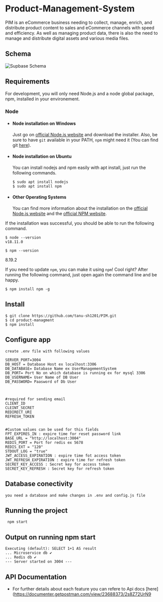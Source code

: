 # Product-Management-System

PIM is an eCommerce business needing to collect, manage, enrich, and distribute product content to sales and eCommerce channels with speed and efficiency. As well as managing product data, there is also the need to manage and distribute digital assets and various media files.

## Schema

![Supbase Schema](https://user-images.githubusercontent.com/114575157/210393190-b626c025-50a5-4476-83dc-b778d92b3cc3.png)


## Requirements

For development, you will only need Node.js and a node global package, npm, installed in your environement.

### Node

- #### Node installation on Windows

  Just go on [official Node.js website](https://nodejs.org/) and download the installer.
  Also, be sure to have `git` available in your PATH, `npm` might need it (You can find git [here](https://git-scm.com/)).

- #### Node installation on Ubuntu

  You can install nodejs and npm easily with apt install, just run the following commands.

      $ sudo apt install nodejs
      $ sudo apt install npm

- #### Other Operating Systems
  You can find more information about the installation on the [official Node.js website](https://nodejs.org/) and the [official NPM website](https://npmjs.org/).

If the installation was successful, you should be able to run the following command.

    $ node --version
    v18.11.0

    $ npm --version

8.19.2

If you need to update `npm`, you can make it using `npm`! Cool right? After running the following command, just open again the command line and be happy.

    $ npm install npm -g

###

## Install

    $ git clone https://github.com/tanu-sh1201/PIM.git
    $ cd product-managment
    $ npm install

## Configure app

    create .env file with following values

    SERVER_PORT=3004
    DB_HOST = Database Host ex localhost:3306
    DB_DATABASE= Database Name ex UserManagementSystem
    DB_PORT= Port No on which database is running ex for mysql 3306
    DB_USERNAME= User Name of DB User
    DB_PASSWORD= Paasword of Db User



    #required for sending email
    CLIENT_ID
    CLEINT_SECRET
    REDIRECT_URI
    REFRESH_TOKEN


    #Custom values can be used for this fields
    FPT_EXPIRES_IN : expire time for reset password link
    BASE_URL = "http://localhost:3004"
    REDIS_PORT = Port for redis ex 5678
    REDIS_EXT = "120"
    STDOUT_LOG = "true"
    JWT_ACCESS_EXPIRATION : expire time fot access token
    JWT_REFRESH_EXPIRATION : expire time for refresh token
    SECRET_KEY_ACCESS : Secret key for access token
    SECRET_KEY_REFRESH : Secret key for refresh token

## Database conectivity

    you need a database and make changes in .env and config.js file

## Running the project

     npm start

## Output on running npm start

    Executing (default): SELECT 1+1 AS result
    ... Microservice db ✔
    ... Redis db ✔
    --- Server started on 3004 ---

## API Documentation
-
    For further details about each feature you can refere to Api docs 
    [here](https://documenter.getpostman.com/view/23688373/2s8Z72UrN9